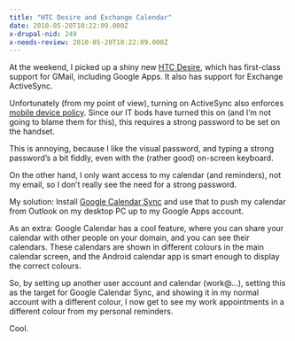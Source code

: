 ```yaml
---
title: "HTC Desire and Exchange Calendar"
date: 2010-05-20T10:22:09.000Z
x-drupal-nid: 249
x-needs-review: 2010-05-20T10:22:09.000Z
---
```

At the weekend, I picked up a shiny new [HTC Desire](http://www.htc.com/www/product/desire/overview.html), which has first-class support for GMail, including Google Apps. It also has support for Exchange ActiveSync.

Unfortunately (from my point of view), turning on ActiveSync also enforces [mobile device policy](http://msexchangeteam.com/archive/2005/06/20/406586.aspx). Since our IT bods have turned this on (and I’m not going to blame them for this), this requires a strong password to be set on the handset.

This is annoying, because I like the visual password, and typing a strong password’s a bit fiddly, even with the (rather good) on-screen keyboard.

On the other hand, I only want access to my calendar (and reminders), not my email, so I don’t really see the need for a strong password.

My solution: Install [Google Calendar Sync](http://www.google.com/support/calendar/bin/answer.py?answer=89955) and use that to push my calendar from Outlook on my desktop PC up to my Google Apps account.

As an extra: Google Calendar has a cool feature, where you can share your calendar with other people on your domain, and you can see their calendars. These calendars are shown in different colours in the main calendar screen, and the Android calendar app is smart enough to display the correct colours.

So, by setting up another user account and calendar (work@…), setting this as the target for Google Calendar Sync, and showing it in my normal account with a different colour, I now get to see my work appointments in a different colour from my personal reminders.

Cool.